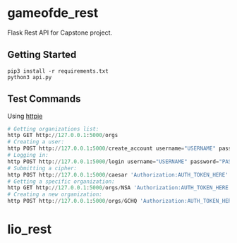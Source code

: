 # gameofde_rest
Flask Rest API for Capstone project.

## Getting Started
```
pip3 install -r requirements.txt
python3 api.py
```

## Test Commands
Using [httpie](https://httpie.org/)
```python
# Getting organizations list:
http GET http://127.0.0.1:5000/orgs
# Creating a user:
http POST http://127.0.0.1:5000/create_account username="USERNAME" password="PASSWORD" email="EMAIL" role="admin"
# Logging in:
http POST http://127.0.0.1:5000/login username="USERNAME" password="PASSWORD"
# Submitting a cipher:
http POST http://127.0.0.1:5000/caesar 'Authorization:AUTH_TOKEN_HERE' cipher='hello' lang='en'
# Getting a specific organization:
http GET http://127.0.0.1:5000/orgs/NSA 'Authorization:AUTH_TOKEN_HERE'
# Creating a new organization:
http POST http://127.0.0.1:5000/orgs/GCHQ 'Authorization:AUTH_TOKEN_HERE'

```
# lio_rest
